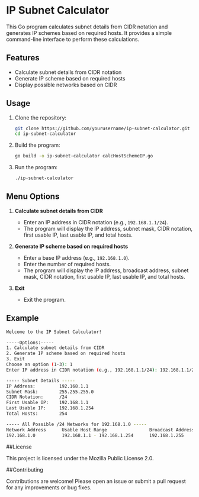 # IP Subnet Calculator

This Go program calculates subnet details from CIDR notation and generates IP schemes based on required hosts. It provides a simple command-line interface to perform these calculations.

## Features

- Calculate subnet details from CIDR notation
- Generate IP scheme based on required hosts
- Display possible networks based on CIDR

## Usage

1. Clone the repository:
    ```sh
    git clone https://github.com/yourusername/ip-subnet-calculator.git
    cd ip-subnet-calculator
    ```

2. Build the program:
    ```sh
    go build -o ip-subnet-calculator calcHostSchemeIP.go
    ```

3. Run the program:
    ```sh
    ./ip-subnet-calculator
    ```

## Menu Options

1. **Calculate subnet details from CIDR**
    - Enter an IP address in CIDR notation (e.g., `192.168.1.1/24`).
    - The program will display the IP address, subnet mask, CIDR notation, first usable IP, last usable IP, and total hosts.

2. **Generate IP scheme based on required hosts**
    - Enter a base IP address (e.g., `192.168.1.0`).
    - Enter the number of required hosts.
    - The program will display the IP address, broadcast address, subnet mask, CIDR notation, first usable IP, last usable IP, and total hosts.

3. **Exit**
    - Exit the program.

## Example

```sh
Welcome to the IP Subnet Calculator!

-----Options:-----
1. Calculate subnet details from CIDR
2. Generate IP scheme based on required hosts
3. Exit
Choose an option (1-3): 1
Enter IP address in CIDR notation (e.g., 192.168.1.1/24): 192.168.1.1/24

----- Subnet Details -----
IP Address:         192.168.1.1
Subnet Mask:        255.255.255.0
CIDR Notation:      /24
First Usable IP:    192.168.1.1
Last Usable IP:     192.168.1.254
Total Hosts:        254

----- All Possible /24 Networks for 192.168.1.0 -----
Network Address      Usable Host Range                Broadcast Address
192.168.1.0          192.168.1.1 - 192.168.1.254      192.168.1.255
```

##License

This project is licensed under the Mozilla Public License 2.0.

##Contributing

Contributions are welcome! Please open an issue or submit a pull request for any improvements or bug fixes.
